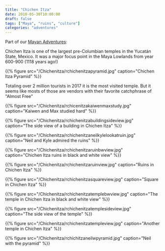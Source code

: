 ```yaml
---
title: "Chichen Itza"
date: 2018-05-30T10:00:00
draft: false
tags: ["Maya", "ruins", "culture"]
categories: "adventures"
---
```


Part of our [Mayan Adventures](/posts/mayan):

Chichen Itza is one of the largest pre-Columbian temples in the Yucatán State, Mexico.
It was a major focus point in the Maya Lowlands from year 600-900 (1118 years ago!)

{{% figure src="/Chichenitza/rchichenitzapyramid.jpg" caption="Chichen Itza Pyramid" %}}

<!--more-->

Totaling over 2 million tourists in 2017 it is the most visited temple. But it seems like mosts of those are vendors with their favorite catchphrase of "Almost Free"

{{% figure src="/Chichenitza/rchicenitzakaiwenmaxstudy.jpg" caption="Kaiwen and Max studied hard" %}}

{{% figure src="/Chichenitza/rchichenitzabuildingsideview.jpg" caption="The side view of a building in Chichen Itza" %}}

{{% figure src="/Chichenitza/rchichenitzaneilkylelookatruin.jpg" caption="Neil and Kyle admired the ruins" %}}

{{% figure src="/Chichenitza/rchichenitzaruinbwview.jpg" caption="Chichen Itza ruins in black and white view" %}}

{{% figure src="/Chichenitza/rchichenitzaruinview.jpg" caption="Ruins in Chichen Itza" %}}

{{% figure src="/Chichenitza/rchichenitzasquareview.jpg" caption="Square in Chichen Itza" %}}

{{% figure src="/Chichenitza/rchichenitzatemplebwview.jpg" caption="The temple in Chichen Itza in black and white view" %}}

{{% figure src="/Chichenitza/rchichenitzatemplesideview.jpg" caption="The side view of the temple" %}}

{{% figure src="/Chichenitza/rchichenitzatempleview.jpg" caption="Another temple in Chichen Itza" %}}

{{% figure src="/Chichenitza/rchichitzaneilwpyramid.jpg" caption="Neil with the pyramid" %}}

